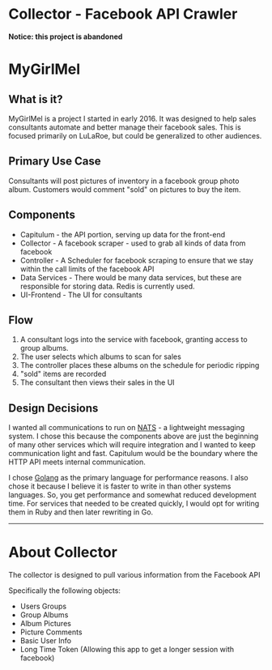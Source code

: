 Collector - Facebook API Crawler
===
**Notice: this project is abandoned**

# MyGirlMel

## What is it?
MyGirlMel is a project I started in early 2016. It was designed to help sales consultants automate and better manage
their facebook sales. This is focused primarily on LuLaRoe, but could be generalized to other audiences.

## Primary Use Case
Consultants will post pictures of inventory in a facebook group photo album. Customers would comment "sold" on pictures
to buy the item.

## Components
* Capitulum - the API portion, serving up data for the front-end
* Collector - A facebook scraper - used to grab all kinds of data from facebook
* Controller - A Scheduler for facebook scraping to ensure that we stay within the call limits of the facebook API
* Data Services - There would be many data services, but these are responsible for storing data. Redis is currently
used.
* UI-Frontend - The UI for consultants

## Flow
1. A consultant logs into the service with facebook, granting access to group albums.
1. The user selects which albums to scan for sales
1. The controller places these albums on the schedule for periodic ripping
1. "sold" items are recorded
1. The consultant then views their sales in the UI

## Design Decisions
I wanted all communications to run on [NATS](https://nats.io/) - a lightweight messaging system. I chose this because
the components above are just the beginning of many other services which will require integration and I wanted to keep
communication light and fast. Capitulum would be the boundary where the HTTP API meets internal communication.

I chose [Golang](https://golang.org/) as the primary language for performance reasons. I also chose it because I believe
it is faster to write in than other systems languages. So, you get performance and somewhat reduced development time.
For services that needed to be created quickly, I would opt for writing them in Ruby and then later rewriting in Go.

---
# About Collector
The collector is designed to pull various information from the Facebook API

Specifically the following objects:
- Users Groups
- Group Albums
- Album Pictures
- Picture Comments
- Basic User Info
- Long Time Token (Allowing this app to get a longer session with facebook)
